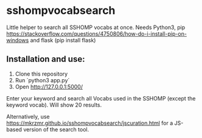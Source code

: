 # sshompvocabsearch

Little helper to search all SSHOMP vocabs at once. Needs Python3, pip https://stackoverflow.com/questions/4750806/how-do-i-install-pip-on-windows and flask (pip install flask)

## Installation and use: 

1. Clone this repository
2. Run ´python3 app.py´
3. Open http://127.0.0.1:5000/

Enter your keyword and search all Vocabs used in the SSHOMP (except the keyword vocab). Will show 20 results.


Alternatively, use https://mkrzmr.github.io/sshompvocabsearch/jscuration.html for a JS-based version of the search tool.
